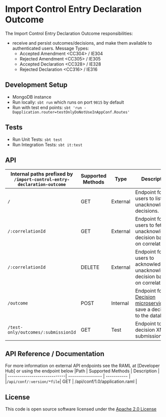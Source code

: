 
# Import Control Entry Declaration Outcome

The Import Control Entry Declaration Outcome responsibilities:
- receive and persist outcomes/decisions, and make them available to authenticated users. Message Types:
   - Accepted Amendment \<CC304> / IE304
   - Rejected Amendment \<CC305> / IE305
   - Accepted Declaration \<CC328> / IE328
   - Rejected Declaration \<CC316> / IE316 

## Development Setup
- MongoDB instance
- Run locally: `sbt run` which runs on port `9815` by default
- Run with test end points: `sbt 'run -Dapplication.router=testOnlyDoNotUseInAppConf.Routes'`

## Tests
- Run Unit Tests: `sbt test`
- Run Integration Tests: `sbt it:test`

## API

|Internal paths prefixed by `/import-control-entry-declaration-outcome` | Supported Methods | Type | Description |
| ----------------------------------------------------------| ----------------- | -----|----------- |
|```/```                                    |        GET        | External | Endpoint for users to list unacknowledged decisions. |
|```/:correlationId```                      |        GET        | External | Endpoint for users to fetch an unacknowledged decision based on correlation Id. |
|```/:correlationId```                      |        DELETE     | External | Endpoint for users to acknowledge an unacknowledged decision based on correlation Id. |
|```/outcome```                             |        POST       | Internal | Endpoint for [Decision microservice](https://github.com/hmrc/import-control-entry-declaration-decision) to save a decision to the database. |
|```/test-only/outcomes/:submissionId ```   |        GET        | Test | Endpoint to get decision XML by submission Id. |

## API Reference / Documentation 
For more information on external API endpoints see the RAML at [Developer Hub] or using the endpoint below
|Path                          | Supported Methods | Description |
| -----------------------------| ----------------- | ----------- |
|```/api/conf/:version/*file```|        GET        | /api/conf/1.0/application.raml |

## License

This code is open source software licensed under the [Apache 2.0 License]("http://www.apache.org/licenses/LICENSE-2.0.html")
